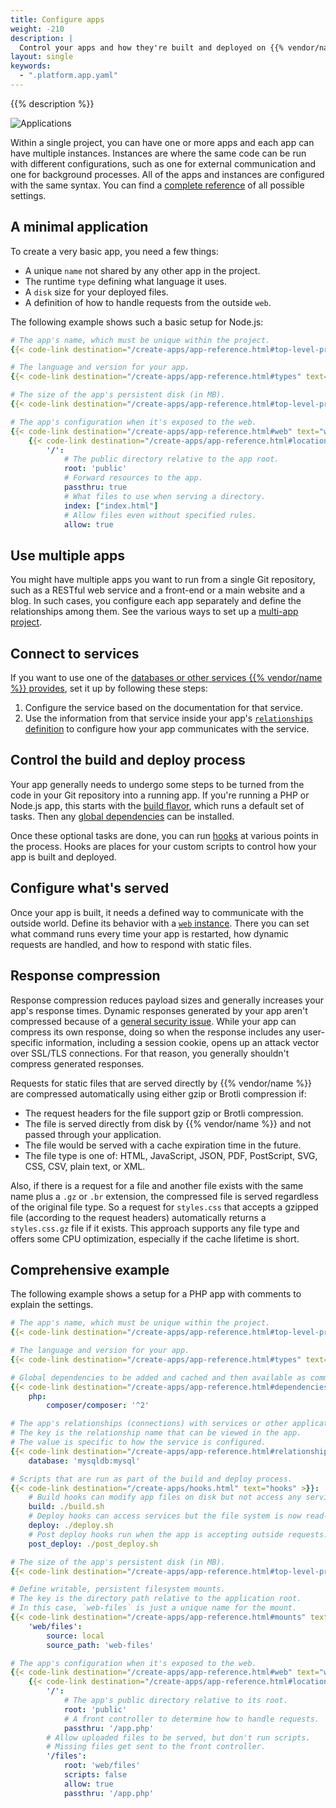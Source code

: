 ```yaml
---
title: Configure apps
weight: -210
description: |
  Control your apps and how they're built and deployed on {{% vendor/name %}} with YAML configuration.
layout: single
keywords:
  - ".platform.app.yaml"
---
```


{{% description %}}

![Applications](/images/config-diagrams/applications.png "0.50")

Within a single project, you can have one or more apps and each app can have multiple instances.
Instances are where the same code can be run with different configurations,
such as one for external communication and one for background processes.
All of the apps and instances are configured with the same syntax.
You can find a [complete reference](./app-reference.md) of all possible settings.

## A minimal application

To create a very basic app, you need a few things:

* A unique `name` not shared by any other app in the project.
* The runtime `type` defining what language it uses.
* A `disk` size for your deployed files.
* A definition of how to handle requests from the outside `web`.

The following example shows such a basic setup for Node.js:

```yaml {configFile="app"}
# The app's name, which must be unique within the project.
{{< code-link destination="/create-apps/app-reference.html#top-level-properties" text="name" >}}: 'app'

# The language and version for your app.
{{< code-link destination="/create-apps/app-reference.html#types" text="type" >}}: 'nodejs:16'

# The size of the app's persistent disk (in MB).
{{< code-link destination="/create-apps/app-reference.html#top-level-properties" text="disk" >}}: 2048

# The app's configuration when it's exposed to the web.
{{< code-link destination="/create-apps/app-reference.html#web" text="web" >}}:
    {{< code-link destination="/create-apps/app-reference.html#locations" text="locations" >}}:
        '/':
            # The public directory relative to the app root.
            root: 'public'
            # Forward resources to the app.
            passthru: true
            # What files to use when serving a directory.
            index: ["index.html"]
            # Allow files even without specified rules.
            allow: true
```

## Use multiple apps

You might have multiple apps you want to run from a single Git repository,
such as a RESTful web service and a front-end or a main website and a blog.
In such cases, you configure each app separately and define the relationships among them.
See the various ways to set up a [multi-app project](./multi-app/_index.md).

## Connect to services

If you want to use one of the [databases or other services {{% vendor/name %}} provides](../add-services/_index.md),
set it up by following these steps:

1. Configure the service based on the documentation for that service.
1. Use the information from that service inside your app's [`relationships` definition](./app-reference.md#relationships)
   to configure how your app communicates with the service.

## Control the build and deploy process

Your app generally needs to undergo some steps to be turned from the code in your Git repository into a running app.
If you're running a PHP or Node.js app, this starts with the [build flavor](./app-reference.md#build),
which runs a default set of tasks.
Then any [global dependencies](./app-reference.md#dependencies) can be installed.

Once these optional tasks are done, you can run [hooks](./hooks/_index.md) at various points in the process.
Hooks are places for your custom scripts to control how your app is built and deployed.

## Configure what's served

Once your app is built, it needs a defined way to communicate with the outside world.
Define its behavior with a [`web` instance](./app-reference.md#web).
There you can set what command runs every time your app is restarted,
how dynamic requests are handled, and how to respond with static files.

## Response compression

Response compression reduces payload sizes and generally increases your app's response times.
Dynamic responses generated by your app aren't compressed because of a [general security issue](https://en.wikipedia.org/wiki/BREACH).
While your app can compress its own response,
doing so when the response includes any user-specific information, including a session cookie,
opens up an attack vector over SSL/TLS connections.
For that reason, you generally shouldn't compress generated responses.

Requests for static files that are served directly by {{% vendor/name %}} are compressed automatically
using either gzip or Brotli compression if:

* The request headers for the file support gzip or Brotli compression.
* The file is served directly from disk by {{% vendor/name %}} and not passed through your application.
* The file would be served with a cache expiration time in the future.
* The file type is one of: HTML, JavaScript, JSON, PDF, PostScript, SVG, CSS, CSV, plain text, or XML.

Also, if there is a request for a file and another file exists with the same name plus a `.gz` or `.br` extension,
the compressed file is served regardless of the original file type.
So a request for `styles.css` that accepts a gzipped file (according to the request headers)
automatically returns a `styles.css.gz` file if it exists.
This approach supports any file type and offers some CPU optimization, especially if the cache lifetime is short.

## Comprehensive example

The following example shows a setup for a PHP app with comments to explain the settings.

```yaml {configFile="app"}
# The app's name, which must be unique within the project.
{{< code-link destination="/create-apps/app-reference.html#top-level-properties" text="name" >}}: 'app'

# The language and version for your app.
{{< code-link destination="/create-apps/app-reference.html#types" text="type" >}}: 'php:8.1'

# Global dependencies to be added and cached and then available as commands.
{{< code-link destination="/create-apps/app-reference.html#dependencies" text="dependencies" >}}:
    php:
        composer/composer: '^2'

# The app's relationships (connections) with services or other applications.
# The key is the relationship name that can be viewed in the app.
# The value is specific to how the service is configured.
{{< code-link destination="/create-apps/app-reference.html#relationships" text="relationships" >}}:
    database: 'mysqldb:mysql'

# Scripts that are run as part of the build and deploy process.
{{< code-link destination="/create-apps/hooks.html" text="hooks" >}}:
    # Build hooks can modify app files on disk but not access any services like databases.
    build: ./build.sh
    # Deploy hooks can access services but the file system is now read-only.
    deploy: ./deploy.sh
    # Post deploy hooks run when the app is accepting outside requests.
    post_deploy: ./post_deploy.sh

# The size of the app's persistent disk (in MB).
{{< code-link destination="/create-apps/app-reference.html#top-level-properties" text="disk" >}}: 2048

# Define writable, persistent filesystem mounts.
# The key is the directory path relative to the application root.
# In this case, `web-files` is just a unique name for the mount.
{{< code-link destination="/create-apps/app-reference.html#mounts" text="mounts" >}}:
    'web/files':
        source: local
        source_path: 'web-files'

# The app's configuration when it's exposed to the web.
{{< code-link destination="/create-apps/app-reference.html#web" text="web" >}}:
    {{< code-link destination="/create-apps/app-reference.html#locations" text="locations" >}}:
        '/':
            # The app's public directory relative to its root.
            root: 'public'
            # A front controller to determine how to handle requests.
            passthru: '/app.php'
        # Allow uploaded files to be served, but don't run scripts.
        # Missing files get sent to the front controller.
        '/files':
            root: 'web/files'
            scripts: false
            allow: true
            passthru: '/app.php'
```

